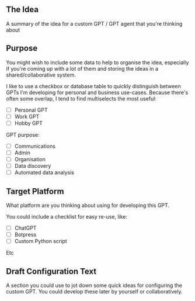 ## The Idea

A summary of the idea for a custom GPT / GPT agent that you're thinking about

## Purpose

You might wish to include some data to help to organise the idea, especially if you're coming up with a lot of them and storing the ideas in a shared/collaborative system.

I like to use a checkbox or database table to quickly distinguish between GPTs I'm developing for personal and business use-cases. Because there's often some overlap, I tend to find multiselects the most useful:

- [ ] Personal GPT
- [ ] Work GPT
- [ ] Hobby GPT

GPT purpose:

- [ ] Communications
- [ ] Admin
- [ ] Organisation
- [ ] Data discovery 
- [ ] Automated data analysis

## Target Platform

What platform are you thinking about using for developing this GPT.

You could include a checklist for easy re-use, like:

- [ ] ChatGPT
- [ ] Botpress
- [ ] Custom Python script

Etc

## Draft Configuration Text

A section you could use to jot down some quick ideas for configuring the custom GPT. You could develop these later by yourself or collaboratively.

